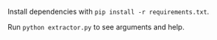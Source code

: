 Install dependencies with `pip install -r requirements.txt`.

Run `python extractor.py` to see arguments and help.